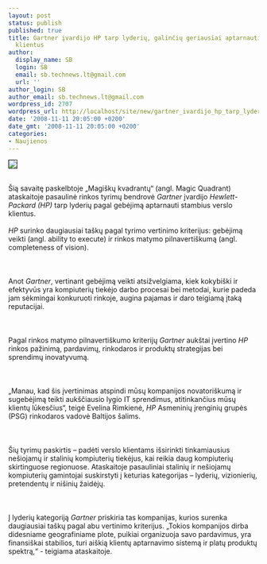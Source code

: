 ```yaml
---
layout: post
status: publish
published: true
title: Gartner įvardijo HP tarp lyderių, galinčių geriausiai aptarnauti didelius verslo
  klientus
author:
  display_name: SB
  login: SB
  email: sb.technews.lt@gmail.com
  url: ''
author_login: SB
author_email: sb.technews.lt@gmail.com
wordpress_id: 2707
wordpress_url: http://localhost/site/new/gartner_ivardijo_hp_tarp_lyderiu__galinciu_geriausiai_aptarnauti_didelius_verslo_klientus/
date: '2008-11-11 20:05:00 +0200'
date_gmt: '2008-11-11 20:05:00 +0200'
categories:
- Naujienos
---
```

<div class="imgright"><img src="http://tbn0.google.com/images?q=tbn:h5aSBjR7s0qToM:http://www.laptops-reviews.com/images2/HP-Notebook-nx9420-with-Core-Duo-and-ATI-Radeon-X1600-Review.jpg" border="1"></div>
<p><br>Šią savaitę paskelbtoje „Magiškų kvadrantų“ (angl. Magic Quadrant) ataskaitoje pasaulinė rinkos tyrimų bendrovė <i>Gartner</i> įvardijo <i>Hewlett-Packard (HP)</i> tarp lyderių pagal gebėjimą aptarnauti stambius verslo klientus.<br />
<br><i>HP</i> surinko daugiausiai taškų pagal tyrimo vertinimo kriterijus: gebėjimą veikti (angl. ability to execute) ir rinkos matymo pilnavertiškumą (angl. completeness of vision).<br />
<br><br />
<br>Anot <i>Gartner</i>, vertinant gebėjimą veikti atsižvelgiama, kiek kokybiški ir efektyvūs yra kompiuterių tiekėjo darbo procesai bei metodai, kurie padeda jam sėkmingai konkuruoti rinkoje, augina pajamas ir daro teigiamą įtaką reputacijai.<br />
<br><br />
<br>Pagal rinkos matymo pilnavertiškumo kriterijų <i>Gartner</i> aukštai įvertino <i>HP</i> rinkos pažinimą, pardavimų, rinkodaros ir produktų strategijas bei sprendimų inovatyvumą.<br />
<br><br />
<br>„Manau, kad šis įvertinimas atspindi mūsų kompanijos novatoriškumą ir sugebėjimą teikti aukščiausio lygio IT sprendimus, atitinkančius mūsų klientų lūkesčius“, teigė Evelina Rimkienė, <i>HP</i> Asmeninių įrenginių grupės (PSG) rinkodaros vadovė Baltijos šalims.<br />
<br><br />
<br>Šių tyrimų paskirtis – padėti verslo klientams išsirinkti tinkamiausius nešiojamų ir stalinių kompiuterių tiekėjus, kai reikia daug kompiuterių skirtinguose regionuose. Ataskaitoje pasauliniai stalinių ir nešiojamų kompiuterių gamintojai suskirstyti į keturias kategorijas – lyderių, vizionierių, pretendentų ir nišinių žaidėjų.<br />
<br><br />
<br>Į lyderių kategoriją <i>Gartner</i> priskiria tas kompanijas, kurios surenka daugiausiai taškų pagal abu vertinimo kriterijus. „Tokios kompanijos dirba didesniame geografiniame plote, puikiai organizuoja savo pardavimus, yra finansiškai stabilios, turi aiškią klientų aptarnavimo sistemą ir platų produktų spektrą,“ - teigiama ataskaitoje.<br />
<br><br />
<br><br />
<br></p>
